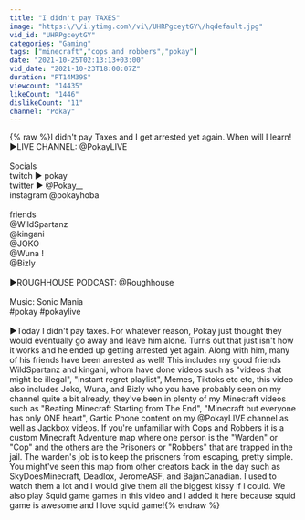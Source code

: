 ```yaml
---
title: "I didn't pay TAXES"
image: "https:\/\/i.ytimg.com\/vi\/UHRPgceytGY\/hqdefault.jpg"
vid_id: "UHRPgceytGY"
categories: "Gaming"
tags: ["minecraft","cops and robbers","pokay"]
date: "2021-10-25T02:13:13+03:00"
vid_date: "2021-10-23T18:00:07Z"
duration: "PT14M39S"
viewcount: "14435"
likeCount: "1446"
dislikeCount: "11"
channel: "Pokay"
---
```

{% raw %}I didn't pay Taxes and I get arrested yet again. When will I learn!<br />►LIVE CHANNEL:  @PokayLIVE <br /><br />Socials<br />twitch ► pokay<br />twitter ► @Pokay__<br />instagram @pokayhoba<br /><br />friends<br />@WildSpartanz  <br />@kingani <br />@JOKO <br />@Wuna !   <br />@Bizly <br /><br />►ROUGHHOUSE PODCAST: @Roughhouse <br /><br />Music: Sonic Mania<br />#pokay #pokaylive<br /><br />►Today I didn't pay taxes. For whatever reason, Pokay just thought they would eventually go away and leave him alone. Turns out that just isn't how it works and he ended up getting arrested yet again. Along with him, many of his friends have been arrested as well! This includes my good friends WildSpartanz and kingani, whom have done videos such as &quot;videos that might be illegal&quot;, &quot;instant regret playlist&quot;, Memes, Tiktoks etc etc, this video also includes Joko, Wuna, and Bizly who you have probably seen on my channel quite a bit already, they've been in plenty of my Minecraft videos such as &quot;Beating Minecraft Starting from The End&quot;, &quot;Minecraft but everyone has only ONE heart&quot;, Gartic Phone content on my @PokayLIVE channel as well as Jackbox videos. If you're unfamiliar with Cops and Robbers it is a custom Minecraft Adventure map where one person is the &quot;Warden&quot; or &quot;Cop&quot; and the others are the Prisoners or &quot;Robbers&quot; that are trapped in the jail. The warden's job is to keep the prisoners from escaping, pretty simple. You might've seen this map from other creators back in the day such as SkyDoesMinecraft, Deadlox, JeromeASF, and BajanCanadian. I used to watch them a lot and I would give them all the biggest kissy if I could. We also play Squid game games in this video and I added it here because squid game is awesome and I love squid game!{% endraw %}
